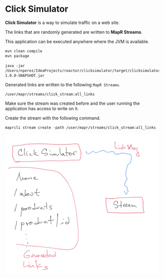 # Click Simulator

**Click Simulator** is a way to simulate traffic on a web site.

The links that are randomly generated are written to **MapR Streams**. 

This application can be executed anywhere where the JVM is available. 

```shell
mvn clean compile
mvn package

java -jar /Users/nperez/IdeaProjects/reactor/clicksimulator/target/clicksimulator-1.0.0-SNAPSHOT.jar
```

Generated links are written to the following `MapR Streams`. 

```
/user/mapr/streams/click_stream:all_links
```

Make sure the stream was created before and the user running the application has access to write on it. 

Create the stream with the following command.

```shell
maprcli stream create -path /user/mapr/streams/click_stream:all_links
```

![](./c-gen.jpg) 
